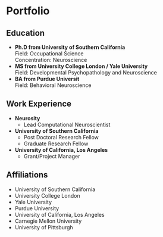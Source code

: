 <!DOCTYPE html>
<html lang="en">
<head>
  <meta charset="UTF-8">
  <meta name="viewport" content="width=device-width, initial-scale=1.0">
  <title>Portfolio</title>
</head>
<body>
  <h1>Portfolio</h1>

  <section>
    <h2>Education</h2>
    <ul>
      <li>
        <strong>Ph.D from University of Southern California</strong><br>
        Field: Occupational Science<br>
        Concentration: Neuroscience
       </li>
        </li>
      <li>
        <strong>MS from University College London / Yale University</strong><br> 
          Field: Developmental Psychopathology and Neuroscience<br>
      </li>
      <li>
        <strong>BA from Purdue Universit</strong><br> 
        Field: Behavioral Neuroscience
    </ul>
  </section>

<section>
  <h2>Work Experience</h2>
  <ul>
    <li>
      <strong>Neurosity</strong><br>
      <ul>
        <li>Lead Computational Neuroscientist</li>
      </ul>
    </li>
    <li>
      <strong>University of Southern California</strong>
      <ul>
        <li>Post Doctoral Research Fellow</li>
        <li>Graduate Research Fellow</li>
      </ul>
    </li>
    <li>
      <strong>University of California, Los Angeles</strong><br>
      <ul>
        <li>Grant/Project Manager</li>
      </ul>
    </li>
  </ul>
</section>


  <section>
    <h2>Affiliations</h2>
    <ul>
      <li>University of Southern California</li>
      <li>University College London</li>
      <li>Yale University</li>
      <li>Purdue University</li>
      <li>University of California, Los Angeles</li>
      <li>Carnegie Mellon University</li>
      <li>University of Pittsburgh</li>
    </ul>
  </section>
</body>
</html>

